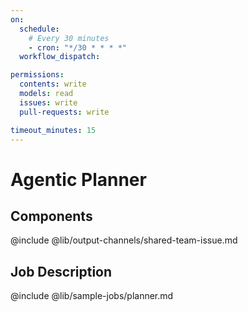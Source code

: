 ```yaml
---
on:
  schedule:
    # Every 30 minutes
    - cron: "*/30 * * * *"
  workflow_dispatch:

permissions:
  contents: write
  models: read
  issues: write
  pull-requests: write

timeout_minutes: 15
---
```


# Agentic Planner

## Components

@include @lib/output-channels/shared-team-issue.md

## Job Description

@include @lib/sample-jobs/planner.md

